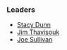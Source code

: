 ### Leaders

* [Stacy Dunn](mailto:stacy.dunn@owasp.org)
* [Jim Thavisouk](mailto:jim.thavisouk@owasp.org)
* [Joe Sullivan](mailto:joe.sullivan@owasp.org)
